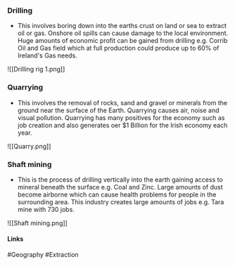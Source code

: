 
### Drilling
- This involves boring down into the earths crust on land or sea to extract oil or gas. Onshore oil spills can cause damage to the local environment. Huge amounts of economic profit can be gained from drilling e.g. Corrib Oil and Gas field which at full production could produce up to 60% of Ireland's Gas needs.

![[Drilling rig 1.png]]

### Quarrying
- This involves the removal of rocks, sand and gravel or minerals from the ground near the surface of the Earth. Quarrying causes air, noise and visual pollution. Quarrying has many positives for the economy such as job creation and also generates oer $1 Billion for the Irish economy each year.

![[Quarry.png]]

### Shaft mining
- This is the process of drilling vertically into the earth gaining  access to mineral beneath the surface e.g. Coal and Zinc. Large amounts of dust become airborne which can cause health problems for people in the surrounding area. This industry creates large amounts of jobs e.g. Tara mine with 730 jobs.

![[Shaft mining.png]]

#### Links
#Geography #Extraction 